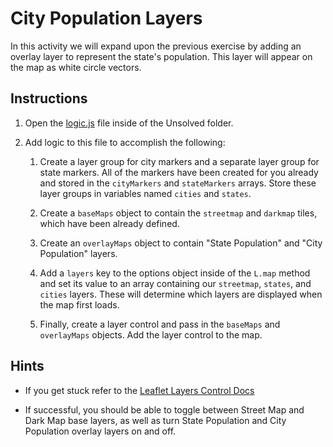 # City Population Layers

In this activity we will expand upon the previous exercise by adding an overlay layer to represent the state's population. This layer will appear on the map as white circle vectors.

## Instructions

1. Open the [logic.js](Unsolved/logic.js) file inside of the Unsolved folder.

2. Add logic to this file to accomplish the following:

   1. Create a layer group for city markers and a separate layer group for state markers. All of the markers have been created for you already and stored in the `cityMarkers` and `stateMarkers` arrays. Store these layer groups in variables named `cities` and `states`.

   2. Create a `baseMaps` object to contain the `streetmap` and `darkmap` tiles, which have been already defined.

   3. Create an `overlayMaps` object to contain "State Population" and "City Population" layers.

   4. Add a `layers` key to the options object inside of the `L.map` method and set its value to an array containing our `streetmap`, `states`, and `cities` layers. These will determine which layers are displayed when the map first loads.

   5. Finally, create a layer control and pass in the `baseMaps` and `overlayMaps` objects. Add the layer control to the map.

## Hints

* If you get stuck refer to the [Leaflet Layers Control Docs](http://leafletjs.com/examples/layers-control/)

* If successful, you should be able to toggle between Street Map and Dark Map base layers, as well as turn State Population and City Population overlay layers on and off.
